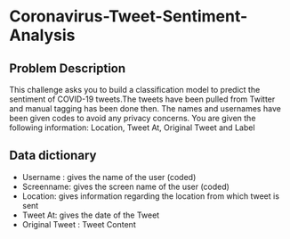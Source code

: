 # Coronavirus-Tweet-Sentiment-Analysis

## Problem Description

This challenge asks you to build a classification model to predict the sentiment of COVID-19 tweets.The tweets have been pulled from Twitter and manual tagging has been done then.
The names and usernames have been given codes to avoid any privacy concerns.
You are given the following information: Location, Tweet At, Original Tweet and Label

## Data dictionary
* Username : gives the name of the user (coded)
* Screenname: gives the screen name of the user (coded)
* Location: gives information regarding the location from which tweet is sent
* Tweet At: gives the date of the Tweet
* Original Tweet : Tweet Content
